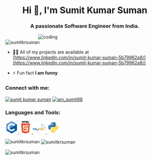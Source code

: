 <h1 align="center">Hi 👋, I'm Sumit Kumar Suman</h1>
<h3 align="center">A passionate Software Engineer from India.</h3>

<img align="right" alt="coding" width="400" src="https://static.wixstatic.com/media/bbe642_62414e50bef34ce28db1afabf55f17ec~mv2.gif">

<p align="left"> <img src="https://komarev.com/ghpvc/?username=sumitkrsuman&label=Profile%20views&color=0e75b6&style=flat" alt="sumitkrsuman" /> </p>

- 👨‍💻 All of my projects are available at [https://www.linkedin.com/in/sumit-kumar-suman-5b79962a8/](https://www.linkedin.com/in/sumit-kumar-suman-5b79962a8/)

- ⚡ Fun fact **I am funny**

<h3 align="left">Connect with me:</h3>
<p align="left">
<a href="https://linkedin.com/in/sumit kumar suman" target="blank"><img align="center" src="https://raw.githubusercontent.com/rahuldkjain/github-profile-readme-generator/master/src/images/icons/Social/linked-in-alt.svg" alt="sumit kumar suman" height="30" width="40" /></a>
<a href="https://instagram.com/am_sumit98" target="blank"><img align="center" src="https://raw.githubusercontent.com/rahuldkjain/github-profile-readme-generator/master/src/images/icons/Social/instagram.svg" alt="am_sumit98" height="30" width="40" /></a>
</p>

<h3 align="left">Languages and Tools:</h3>
<p align="left"> <a href="https://www.cprogramming.com/" target="_blank" rel="noreferrer"> <img src="https://raw.githubusercontent.com/devicons/devicon/master/icons/c/c-original.svg" alt="c" width="40" height="40"/> </a> <a href="https://www.w3.org/html/" target="_blank" rel="noreferrer"> <img src="https://raw.githubusercontent.com/devicons/devicon/master/icons/html5/html5-original-wordmark.svg" alt="html5" width="40" height="40"/> </a> <a href="https://www.mysql.com/" target="_blank" rel="noreferrer"> <img src="https://raw.githubusercontent.com/devicons/devicon/master/icons/mysql/mysql-original-wordmark.svg" alt="mysql" width="40" height="40"/> </a> <a href="https://www.python.org" target="_blank" rel="noreferrer"> <img src="https://raw.githubusercontent.com/devicons/devicon/master/icons/python/python-original.svg" alt="python" width="40" height="40"/> </a> </p>

<p><img align="left" src="https://github-readme-stats.vercel.app/api/top-langs?username=sumitkrsuman&show_icons=true&locale=en&layout=compact" alt="sumitkrsuman" /></p>

<p>&nbsp;<img align="center" src="https://github-readme-stats.vercel.app/api?username=sumitkrsuman&show_icons=true&locale=en" alt="sumitkrsuman" /></p>

<p><img align="center" src="https://github-readme-streak-stats.herokuapp.com/?user=sumitkrsuman&" alt="sumitkrsuman" /></p>

